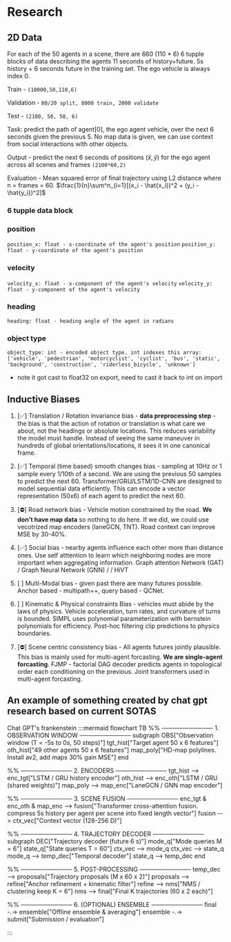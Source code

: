 # Research

## 2D Data

For each of the 50 agents in a scene, there are 660 (110 * 6) 6 tupple blocks of data describing the agents 11 seconds of history+future.  5s history + 6 seconds future in the training set. The ego vehicle is always index 0.

Train - `(10000,50,110,6)`

Validation - `80/20 split, 8000 train, 2000 validate`

Test - `(2100, 50, 50, 6)`

Task: predict the path of agent[0], the ego agent vehicle, over the next 6 seconds given the previous 5.  No map data is given, we can use context from social interactions with other objects.

Output - predict the next 6 seconds of positions $(\hat{x},\hat{y})$ for the ego agent across all scenes and frames `(2100*60,2)`

Evaluation - Mean squared error of final trajectory using L2 distance where n = frames = 60. $\frac{1}{n}\sum^n_{i=1}[(x_i - \hat{x_i})^2 + (y_i - \hat{y_i})^2]$

### 6 tupple data block

### position
`position_x: float - x-coordinate of the agent's position`
`position_y: float - y-coordinate of the agent's position`

### velocity
`velocity_x: float - x-component of the agent's velocity`
`velocity_y: float - y-component of the agent's velocity`

### heading
`heading: float - heading angle of the agent in radians`

### object type

`object_type: int - encoded object type. int indexes this array:
['vehicle', 'pedestrian', 'motorcyclist', 'cyclist', 'bus', 'static', 'background', 'construction', 'riderless_bicycle', 'unknown']`
- note it got cast to float32 on export, need to cast it back to int on import 

## Inductive Biases
1. [✅] Translation / Rotation invariance bias - **data preprocessing step** - the bias is that the action of rotation or translation is what care we about, not the headings or absolute locations. This reduces variability the model must handle.  Instead of seeing the same maneuver in hundreds of global orientations/locations, it sees it in one canonical frame. 

2. [✅] Temporal (time based) smooth changes bias - sampling at 10Hz or 1 sample every 1/10th of a second.  We are using the previous 50 samples to predict the next 60.  Transformer/GRU/LSTM/1D-CNN are designed to model sequential data efficiently. This can encode a vector representation (50x6) of each agent to predict the next 60.

3. [⛔] Road network bias - Vehicle motion constrained by the road. **We don't have map data** so nothing to do here. If we did, we could use vecotrized map encoders (laneGCN, TNT). Road context can improve MSE by 30-40%.

4. [✅] Social bias - nearby agents influence each other more than distance ones.  Use self atttention to learn which neighboring nodes are more important when aggregating information. Graph attention Network (GAT) / Graph Neural Network (GNN) /  / HiVT

5. [ ] Multi-Modal bias - given past there are many futures possible.  Anchor based - multipath++, query based - QCNet.

6. [ ] Kinematic & Physical constraints Bias - vehicles must abide by the laws of physics. Vehicle acceleration, turn rates, and curvature of turns is bounded.  SIMPL uses polynomial parameterization with bernstein polynomials for efficiency. Post-hoc filtering clip predictions to physics boundaries.

7. [⛔] Scene centric consistency bias - All agents futures jointly plausible.  This bias is mainly used for multi-agent forcasting.  **We are single-agent forcasting**. FJMP - factorial DAG decoder predicts agents in topological order each conditioning on the previous. Joint transformers used in multi-agent forcasting.

## An example of something created by chat gpt research based on current SOTAS
Chat GPT's frankenstein 
:::mermaid
flowchart TB
  %% ──────────── 1. OBSERVATION WINDOW ────────────
  subgraph OBS["Observation window (T = -5s to 0s, 50 steps)"]
    tgt_hist["Target agent 50 x 6 features"]
    oth_hist["49 other agents 50 x 6 features"]
    map_poly["HD-map polylines. 
    Install av2, add maps 30% gain MSE"]
  end

  %% ──────────── 2. ENCODERS ────────────
  tgt_hist --> enc_tgt["LSTM / GRU history encoder"]
  oth_hist --> enc_oth["LSTM / GRU (shared weights)"]
  map_poly --> map_enc["LaneGCN / GNN map encoder"]

  %% ──────────── 3. SCENE FUSION ────────────
  enc_tgt & enc_oth & map_enc --> fusion["Transformer cross-attention fusion. 
  compress 5s history per agent per scene into fixed length vector"]
  fusion --> ctx_vec["Context vector (128-256 D)"]

  %% ──────────── 4. TRAJECTORY DECODER ────────────
  subgraph DEC["Trajectory decoder (future 6 s)"]
    mode_q["Mode queries M = 6"]
    state_q["State queries T = 60"]
    ctx_vec --> mode_q
    ctx_vec --> state_q
    mode_q --> temp_dec["Temporal decoder"]
    state_q --> temp_dec
  end

  %% ──────────── 5. POST-PROCESSING ────────────
  temp_dec --> proposals["Trajectory proposals (M x 60 x 2)"]
  proposals --> refine["Anchor refinement + kinematic filter"]
  refine --> nms["NMS / clustering keep K = 6"]
  nms --> final["Final K trajectories (60 x 2 each)"]

  %% ──────────── 6. (OPTIONAL) ENSEMBLE ────────────
  final -.-> ensemble["Offline ensemble & averaging"]
  ensemble -.-> submit["Submission / evaluation"]

:::